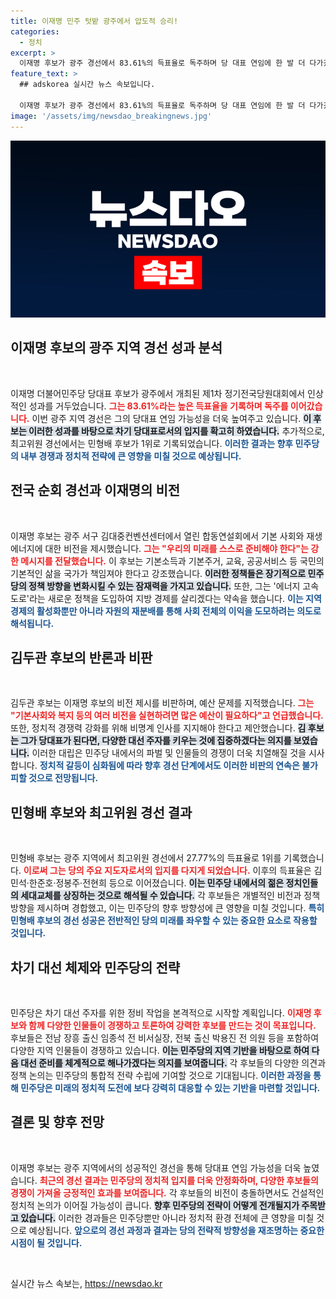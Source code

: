 ```yaml
---
title: 이재명 민주 텃밭 광주에서 압도적 승리!
categories:
  - 정치
excerpt: >
  이재명 후보가 광주 경선에서 83.61%의 득표율로 독주하며 당 대표 연임에 한 발 더 다가갔습니다. 기본 사회와 재생에너지 비전을 강조한 그의 정견 발표는 큰 주목을 받았고, 최고위원 경선에서는 민형배가 1위를 차지했습니다. 민주당의 향후 행보에 관심이 집중되고 있습니다!
feature_text: >
  ## adskorea 실시간 뉴스 속보입니다.

  이재명 후보가 광주 경선에서 83.61%의 득표율로 독주하며 당 대표 연임에 한 발 더 다가갔습니다. 기본 사회와 재생에너지 비전을 강조한 그의 정견 발표는 큰 주목을 받았고, 최고위원 경선에서는 민형배가 1위를 차지했습니다. 민주당의 향후 행보에 관심이 집중되고 있습니다!
image: '/assets/img/newsdao_breakingnews.jpg'
---
```


<p><img src="/assets/img/newsdao_breakingnews.jpg" alt="adskorea 속보" /></p>

<h2 data-ke-size="size26">이재명 후보의 광주 지역 경선 성과 분석</h2>

<p data-ke-size="size16">&nbsp;</p>

<p>이재명 더불어민주당 당대표 후보가 광주에서 개최된 제1차 정기전국당원대회에서 인상적인 성과를 거두었습니다. <b><span style="color: #ee2323;">그는 83.61%라는 높은 득표율을 기록하며 독주를 이어갔습니다.</span></b> 이번 광주 지역 경선은 그의 당대표 연임 가능성을 더욱 높여주고 있습니다. <b><span style="background-color: #21538527;">이 후보는 이러한 성과를 바탕으로 차기 당대표로서의 입지를 확고히 하였습니다.</span></b> 추가적으로, 최고위원 경선에서는 민형배 후보가 1위로 기록되었습니다. <b><span style="color: #1a5490;">이러한 결과는 향후 민주당의 내부 경쟁과 정치적 전략에 큰 영향을 미칠 것으로 예상됩니다.</span></b></p>

<h2 data-ke-size="size26">전국 순회 경선과 이재명의 비전</h2>

<p data-ke-size="size16">&nbsp;</p>

<p>이재명 후보는 광주 서구 김대중컨벤션센터에서 열린 합동연설회에서 기본 사회와 재생에너지에 대한 비전을 제시했습니다. <b><span style="color: #ee2323;">그는 "우리의 미래를 스스로 준비해야 한다"는 강한 메시지를 전달했습니다.</span></b> 이 후보는 기본소득과 기본주거, 교육, 공공서비스 등 국민의 기본적인 삶을 국가가 책임져야 한다고 강조했습니다. <b><span style="background-color: #21538527;">이러한 정책들은 장기적으로 민주당의 정책 방향을 변화시킬 수 있는 잠재력을 가지고 있습니다.</span></b> 또한, 그는 '에너지 고속도로'라는 새로운 정책을 도입하여 지방 경제를 살리겠다는 약속을 했습니다. <b><span style="color: #1a5490;">이는 지역 경제의 활성화뿐만 아니라 자원의 재분배를 통해 사회 전체의 이익을 도모하려는 의도로 해석됩니다.</span></b></p>

<h2 data-ke-size="size26">김두관 후보의 반론과 비판</h2>

<p data-ke-size="size16">&nbsp;</p>

<p>김두관 후보는 이재명 후보의 비전 제시를 비판하며, 예산 문제를 지적했습니다. <b><span style="color: #ee2323;">그는 "기본사회와 복지 등의 여러 비전을 실현하려면 많은 예산이 필요하다"고 언급했습니다.</span></b> 또한, 정치적 경쟁력 강화를 위해 비명계 인사를 지지해야 한다고 제안했습니다. <b><span style="background-color: #21538527;">김 후보는 그가 당대표가 된다면, 다양한 대선 주자를 키우는 것에 집중하겠다는 의지를 보였습니다.</span></b> 이러한 대립은 민주당 내에서의 파벌 및 인물들의 경쟁이 더욱 치열해질 것을 시사합니다. <b><span style="color: #1a5490;">정치적 갈등이 심화됨에 따라 향후 경선 단계에서도 이러한 비판의 연속은 불가피할 것으로 전망됩니다.</span></b></p>

<h2 data-ke-size="size26">민형배 후보와 최고위원 경선 결과</h2>

<p data-ke-size="size16">&nbsp;</p>

<p>민형배 후보는 광주 지역에서 최고위원 경선에서 27.77%의 득표율로 1위를 기록했습니다. <b><span style="color: #ee2323;">이로써 그는 당의 주요 지도자로서의 입지를 다지게 되었습니다.</span></b> 이후의 득표율은 김민석·한준호·정봉주·전현희 등으로 이어졌습니다. <b><span style="background-color: #21538527;">이는 민주당 내에서의 젊은 정치인들의 세대교체를 상징하는 것으로 해석될 수 있습니다.</span></b> 각 후보들은 개별적인 비전과 정책 방향을 제시하며 경합했고, 이는 민주당의 향후 방향성에 큰 영향을 미칠 것입니다. <b><span style="color: #1a5490;">특히 민형배 후보의 경선 성공은 전반적인 당의 미래를 좌우할 수 있는 중요한 요소로 작용할 것입니다.</span></b></p>

<h2 data-ke-size="size26">차기 대선 체제와 민주당의 전략</h2>

<p data-ke-size="size16">&nbsp;</p>

<p>민주당은 차기 대선 주자를 위한 정비 작업을 본격적으로 시작할 계획입니다. <b><span style="color: #ee2323;">이재명 후보와 함께 다양한 인물들이 경쟁하고 토론하여 강력한 후보를 만드는 것이 목표입니다.</span></b> 후보들은 전남 장흥 출신 임종석 전 비서실장, 전북 출신 박용진 전 의원 등을 포함하여 다양한 지역 인물들이 경쟁하고 있습니다. <b><span style="background-color: #21538527;">이는 민주당의 지역 기반을 바탕으로 하여 다음 대선 준비를 체계적으로 해나가겠다는 의지를 보여줍니다.</span></b> 각 후보들의 다양한 의견과 정책 논의는 민주당의 통합적 전략 수립에 기여할 것으로 기대됩니다. <b><span style="color: #1a5490;">이러한 과정을 통해 민주당은 미래의 정치적 도전에 보다 강력히 대응할 수 있는 기반을 마련할 것입니다.</span></b></p>

<h2 data-ke-size="size26">결론 및 향후 전망</h2>

<p data-ke-size="size16">&nbsp;</p>

<p>이재명 후보는 광주 지역에서의 성공적인 경선을 통해 당대표 연임 가능성을 더욱 높였습니다. <b><span style="color: #ee2323;">최근의 경선 결과는 민주당의 정치적 입지를 더욱 안정화하며, 다양한 후보들의 경쟁이 가져올 긍정적인 효과를 보여줍니다.</span></b> 각 후보들의 비전이 충돌하면서도 건설적인 정치적 논의가 이어질 가능성이 큽니다. <b><span style="background-color: #21538527;">향후 민주당의 전략이 어떻게 전개될지가 주목받고 있습니다.</span></b> 이러한 경과들은 민주당뿐만 아니라 정치적 환경 전체에 큰 영향을 미칠 것으로 예상됩니다. <b><span style="color: #1a5490;">앞으로의 경선 과정과 결과는 당의 전략적 방향성을 재조명하는 중요한 시점이 될 것입니다.</span></b></p>

<p data-ke-size="size16">&nbsp;</p>
실시간 뉴스 속보는, <a href="https://newsdao.kr" rel="dofollow">https://newsdao.kr</a>


